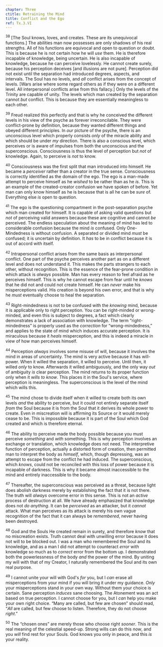 ```yaml
---
chapter: Three
ctitle: Retraining the Mind
title: Conflict and the Ego
ref: Tx.3.VI
---
```


<sup>38</sup> [The Soul knows, loves, and creates. These are its unequivocal
functions.] The abilities man now possesses are only shadows of his real
strengths. All of his functions are equivocal and open to question or
doubt. This is because he is not certain how he will *use* them. He is
therefore incapable of knowledge, being uncertain. He is also incapable
of knowledge, because he can perceive lovelessly. He cannot create
surely, because his perception deceives [and illusions are not pure].
Perception did not exist until the separation had introduced degrees,
aspects, and intervals. The Soul has no levels, and *all* conflict arises
from the concept of levels. [Wars arise where some regard others as if
they were on a different level. All interpersonal conflicts arise from
this fallacy.] Only the levels of the Trinity are capable of unity. The
levels which man created by the separation cannot *but* conflict. This is
because they are essentially meaningless to each other.

<sup>39</sup> Freud realized this perfectly and that is why he conceived the
different levels in his view of the psyche as forever irreconcilable.
They were conflict-prone by definition, because they wanted different
things and obeyed different principles. In *our* picture of the psyche,
there is an unconscious level which properly consists *only* of the
miracle ability and which should be under *my* direction. There is also a
conscious level, which perceives or is aware of impulses from both the
unconscious and the superconscious.  Consciousness is thus the level of
perception but *not* of knowledge. Again, to perceive is *not* to know.

<sup>40</sup> Consciousness was the first split that man introduced into himself.
He became a *perceiver* rather than a creator in the true sense.
Consciousness is correctly identified as the domain of the ego. The ego
is a man-made attempt to perceive himself as he *wished* to be rather than
as he *is*. This is an example of the created-creator confusion we have
spoken of before. Yet man can only know himself as he is because that is
all he can be *sure* of. Everything else *is* open to question.

<sup>41</sup> The ego is the questioning compartment in the post-separation psyche
which man created for himself. It is capable of asking valid questions
but *not* of perceiving valid answers because these are cognitive and
cannot *be* perceived. The endless speculation about the meaning of mind
has led to considerable confusion because the mind *is* confused. Only
One-Mindedness is without confusion. A separated or divided mind *must* be
confused; it is uncertain by definition. It *has* to be in conflict
because it is out of accord with itself.

<sup>42</sup> Intrapersonal conflict arises from the same basis as interpersonal
conflict. One part of the psyche perceives another part as on a
different level and does not understand it. This makes the parts
strangers to each other, without recognition. This is the essence of the
fear-prone condition in which attack is *always* possible. Man has every
reason to feel afraid as he perceives himself. This is why he cannot
escape from fear until he *knows* that he did not and could not create
himself. He can *never* make his misperceptions valid. His creation is
beyond his own error, and that is why he *must* eventually choose to heal
the separation.

<sup>43</sup> Right-mindedness is not to be confused with the *knowing* mind, because
it is applicable only to right perception. You can be right-minded or
wrong-minded, and even this is subject to degrees, a fact which clearly
demonstrates a lack of association with knowledge. The term
“right-mindedness” is properly used as the *correction* for
“wrong-mindedness,” and applies to the state of mind which induces
accurate perception. It is miraculous because it *heals* misperception,
and this is indeed a miracle in view of how man perceives himself.

<sup>44</sup> Perception *always* involves some misuse of will, because it involves
the mind in areas of uncertainty. The mind is very active because it has
will-power. When it willed the separation, it willed to perceive. Until
then, it willed *only* to know. Afterwards it willed ambiguously, and the
only way *out* of ambiguity *is* clear perception. The mind returns to its
proper function only when it *wills to know*. This places it in the Soul's
service, where perception is meaningless. The superconscious is the
level of the mind which wills this.

<sup>45</sup> The mind chose to divide itself when it willed to create both its own
levels *and* the ability to perceive, but it could not entirely separate
itself *from* the Soul because it is from the Soul that it derives its
whole power to create. Even in miscreation will is affirming its Source
or it would merely cease to be. This is impossible because it is part of
the Soul which God created and which is therefore eternal.

<sup>46</sup> The ability to perceive made the body possible because you must
perceive *something* and *with* something. This is why perception involves
an exchange or translation, which knowledge does not need. The
interpretive function of perception, actually a distorted form of
creation, then permitted man to interpret the body as *himself*, which,
though depressing, was an attempt to escape from the conflict he had
induced. The superconscious, which *knows*, could not be reconciled with
this loss of power because it is incapable of darkness. This is why it
became almost inaccessible to the mind and entirely inaccessible to the
body.

<sup>47</sup> Thereafter, the superconscious was perceived as a threat, because
light does abolish darkness merely by establishing the fact that it is
not there. The truth will *always* overcome error in this sense. This is
not an *active* process of destruction at all. We have already emphasized
that knowledge does not *do anything*. It can be *perceived* as an attacker,
but it *cannot* attack. What man perceives as its attack is merely his own
vague recognition of the fact that it can always be *remembered*, never
having been destroyed.

<sup>48</sup> God and the Souls He created remain in surety, and therefore *know*
that no miscreation exists. Truth cannot deal with unwilling error
because it does not will to be blocked out. I was a man who remembered
the Soul and its knowledge, and as a man I did not attempt to counteract
*error* with knowledge so much as to *correct* error from the bottom up. I
demonstrated both the powerlessness of the body *and* the power of the
mind. By uniting my will with that of my Creator, I naturally remembered
the Soul and its own real purpose.

<sup>49</sup> I cannot unite your will with God's *for* you, but I *can* erase all
misperceptions from your mind if you will bring it under my guidance.
*Only* your misperceptions stand in your own way. Without them your choice
is certain. Sane perception *induces* sane choosing. The Atonement was an
act based on true perception. I cannot choose for you, but I *can* help
you make your own right choice. “Many are called, but few are chosen”
should read, “*All* are called, but few choose to listen. Therefore, they
do not choose *right*.”

<sup>50</sup> The “chosen ones” are merely those who choose right *sooner*. This is
the real meaning of the celestial speed-up. Strong wills can do this
*now*, and you *will* find rest for your Souls. God knows you only in peace,
and this *is* your reality.

